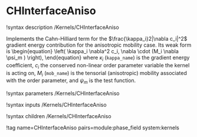 # CHInterfaceAniso

!syntax description /Kernels/CHInterfaceAniso

Implements the Cahn-Hilliard term for the $\frac{\kappa_i}2|\nabla c_i|^2$ gradient
energy contribution for the anisotropic mobility case. Its weak form is
\begin{equation}
\left( \kappa_i \nabla^2 c_i, \nabla \cdot (M_i \nabla \psi_m ) \right),
\end{equation}
where $\kappa_i$ (`kappa_name`) is the gradient energy coefficient, $c_i$ the conserved
non-linear order parameter variable the kernel is acting on, $M_i$ (`mob_name`) is
the tensorial (anisotropic) mobility associated with the order parameter, and $\psi_m$
is the test function.

!syntax parameters /Kernels/CHInterfaceAniso

!syntax inputs /Kernels/CHInterfaceAniso

!syntax children /Kernels/CHInterfaceAniso

!tag name=CHInterfaceAniso pairs=module:phase_field system:kernels
